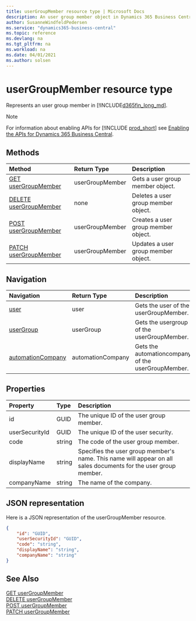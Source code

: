 ```yaml
---
title: userGroupMember resource type | Microsoft Docs
description: An user group member object in Dynamics 365 Business Central.
author: SusanneWindfeldPedersen
ms.service: "dynamics365-business-central"
ms.topic: reference
ms.devlang: na
ms.tgt_pltfrm: na
ms.workload: na
ms.date: 04/01/2021
ms.author: solsen
---
```


# userGroupMember resource type

<!-- START>DO_NOT_EDIT -->
<!-- IMPORTANT:Do not edit any of the content between here and the END>DO_NOT_EDIT. -->
Represents an user group member in [!INCLUDE[d365fin_long_md](../../includes/d365fin_long_md.md)].

> [!NOTE]
> For information about enabling APIs for [!INCLUDE [prod_short](../../includes/prod_short.md)] see [Enabling the APIs for Dynamics 365 Business Central](../../api-reference/v2.0/enabling-apis-for-dynamics-nav.md).


## Methods

| Method | Return Type|Description |
|:--------------------|:-----------|:-------------------------|
|[GET userGroupMember](../api/dynamics_usergroupmember_get.md)|userGroupMember|Gets a user group member object.|
|[DELETE userGroupMember](../api/dynamics_usergroupmember_delete.md)|none|Deletes a user group member object.|
|[POST userGroupMember](../api/dynamics_usergroupmember_create.md)|userGroupMember|Creates a user group member object.|
|[PATCH userGroupMember](../api/dynamics_usergroupmember_update.md)|userGroupMember|Updates a user group member object.|


## Navigation

| Navigation |Return Type| Description |
|:----------|:----------|:-----------------|
|[user](dynamics_user.md)|user |Gets the user of the userGroupMember.|
|[userGroup](dynamics_usergroup.md)|userGroup |Gets the usergroup of the userGroupMember.|
|[automationCompany](dynamics_automationcompany.md)|automationCompany |Gets the automationcompany of the userGroupMember.|

## Properties

| Property           | Type   |Description     |
|:-------------------|:-------|:---------------|
|id|GUID|The unique ID of the user group member.|
|userSecurityId|GUID|The unique ID of the user security.|
|code|string|The code of the user group member.|
|displayName|string|Specifies the user group member's name. This name will appear on all sales documents for the user group member.|
|companyName|string|The name of the company.|

## JSON representation

Here is a JSON representation of the userGroupMember resource.


```json
{
    "id": "GUID",
    "userSecurityId": "GUID",
    "code": "string",
    "displayName": "string",
    "companyName": "string"
}
```
<!-- IMPORTANT: END>DO_NOT_EDIT -->

## See Also
[GET userGroupMember](../api/dynamics_usergroupmember_get.md)  
[DELETE userGroupMember](../api/dynamics_usergroupmember_delete.md)  
[POST userGroupMember](../api/dynamics_usergroupmember_create.md)  
[PATCH userGroupMember](../api/dynamics_usergroupmember_update.md)  
